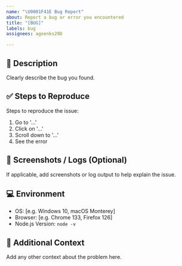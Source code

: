 ```yaml
---
name: "\U0001F41E Bug Report"
about: Report a bug or error you encountered
title: "[BUG]"
labels: bug
assignees: agoenks29D

---
```


## 🧩 Description

Clearly describe the bug you found.

## ✅ Steps to Reproduce

Steps to reproduce the issue:

1. Go to '...'
2. Click on '...'
3. Scroll down to '...'
4. See the error

## 📸 Screenshots / Logs (Optional)

If applicable, add screenshots or log output to help explain the issue.

## 💻 Environment

- OS: [e.g. Windows 10, macOS Monterey]
- Browser: [e.g. Chrome 133, Firefox 126]
- Node.js Version: `node -v`

## 📌 Additional Context

Add any other context about the problem here.
